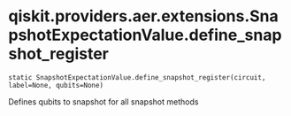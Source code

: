 # qiskit.providers.aer.extensions.SnapshotExpectationValue.define\_snapshot\_register

`static SnapshotExpectationValue.define_snapshot_register(circuit, label=None, qubits=None)`

Defines qubits to snapshot for all snapshot methods
